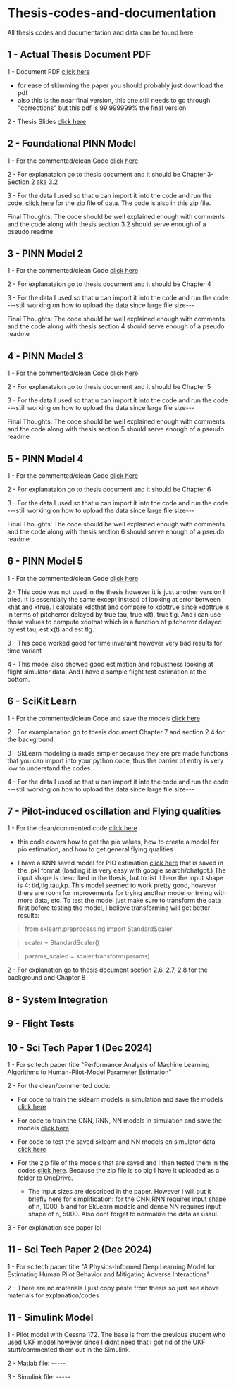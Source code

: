 # Thesis-codes-and-documentation
All thesis codes and documentation and data can be found here

## 1 - Actual Thesis Document PDF

1 - Document PDF [click here](https://github.com/stephenbrutch/Thesis-codes-and-documentation/blob/main/Stephen_Brutch_ERAU_Thesis__final_%20(1).pdf)

  - for ease of skimming the paper you should probably just download the pdf
  - also this is the near final version, this one still needs to go through "corrections" but this pdf is 99.999999% the final version

2 - Thesis Slides [click here](https://github.com/stephenbrutch/Thesis-codes-and-documentation/blob/main/thesis%20final%20defense%20rough%20draft%20slides.pptx)

## 2 - Foundational PINN Model

1 - For the commented/clean Code [click here](https://github.com/stephenbrutch/Thesis-codes-and-documentation/blob/main/PINN_foundational_model.ipynb)

2 - For explanataion go to thesis document and it should be Chapter 3-Section 2 aka 3.2

3 - For the data I used so that u can import it into the code and run the code, [click here](https://github.com/stephenbrutch/Thesis-codes-and-documentation/blob/main/foundational%20PINN%20data.zip) for the zip file of data. The code is also in this zip file.

Final Thoughts: The code should be well explained enough with comments and the code along with thesis section 3.2 should serve enough of a pseudo readme


## 3 - PINN Model 2

1 - For the commented/clean Code [click here](https://github.com/stephenbrutch/Thesis-codes-and-documentation/blob/main/pinn_with_autodiff.ipynb)

2 - For explanataion go to thesis document and it should be Chapter 4

3 - For the data I used so that u can import it into the code and run the code ---still working on how to upload the data since large file size---

Final Thoughts: The code should be well explained enough with comments and the code along with thesis section 4 should serve enough of a pseudo readme

## 4 - PINN Model 3

1 - For the commented/clean Code [click here](https://github.com/stephenbrutch/Thesis-codes-and-documentation/blob/main/PINN_large_data_model_with_tau.ipynb)

2 - For explanataion go to thesis document and it should be Chapter 5

3 - For the data I used so that u can import it into the code and run the code ---still working on how to upload the data since large file size---

Final Thoughts: The code should be well explained enough with comments and the code along with thesis section 5 should serve enough of a pseudo readme

## 5 - PINN Model 4

1 - For the commented/clean Code [click here](https://github.com/stephenbrutch/Thesis-codes-and-documentation/blob/main/Copy_of_PINN_large_data_model_with_tau_transferfunction.ipynb)

2 - For explanataion go to thesis document and it should be Chapter 6

3 - For the data I used so that u can import it into the code and run the code ---still working on how to upload the data since large file size---

Final Thoughts: The code should be well explained enough with comments and the code along with thesis section 6 should serve enough of a pseudo readme

## 6 - PINN Model 5

1 - For the commented/clean Code [click here](https://github.com/stephenbrutch/Thesis-codes-and-documentation/blob/main/PINN_large_data_model_with_tau_2.ipynb)

2 - This code was not used in the thesis however it is just another version I tried. It is essentially the same except instead of looking at error between xhat and xtrue. I calculate xdothat and compare to xdottrue since xdottrue is in terms of pitcherror delayed by true tau, true x(t), true tlg. And i can use those values to compute xdothat which is a function of pitcherror delayed by est tau, est x(t) and est tlg.

3 - This code worked good for time invaraint however very bad results for time variant

4 - This model also showed good estimation and robustness looking at flight simulator data. And I have a sample flight test estimation at the bottom.

## 6 - SciKit Learn

1 - For the commented/clean Code and save the models [click here](https://github.com/stephenbrutch/Thesis-codes-and-documentation/blob/main/sklearn_code_and_simulator_test%20copy.ipynb)

2 - For examplanation go to thesis document Chapter 7 and section 2.4 for the background.

3 - SkLearn modeling is made simpler because they are pre made functions that you can import into your python code, thus the barrier of entry is very low to understand the codes

4 - For the data I used so that u can import it into the code and run the code ---still working on how to upload the data since large file size---

## 7 - Pilot-induced oscillation and Flying qualities

1 - For the clean/commented code [click here](https://github.com/stephenbrutch/Thesis-codes-and-documentation/blob/main/pio_code%20copy%202.ipynb)

  - this code covers how to get the pio values, how to create a model for pio estimation, and how to get general flying qualities

  - I have a KNN saved model for PIO estimation [click here](https://github.com/stephenbrutch/Thesis-codes-and-documentation/blob/main/knn_model.pkl) that is saved in the .pkl format (loading it is very easy with google search/chatgpt.) The input shape is described in the thesis, but to list it here the input shape is 4: tld,tlg,tau,kp. This model seemed to work pretty good, however there are room for improvements for trying another model or trying with more data, etc. To test the model just make sure to transform the data first before testing the model, I believe transforming will get better results:

  > from sklearn.preprocessing import StandardScaler

  > scaler = StandardScaler()

  > params_scaled = scaler.transform(params)

2 - For explanation go to thesis document section 2.6, 2.7, 2.8 for the background and Chapter 8

## 8 - System Integration

## 9 - Flight Tests

## 10 - Sci Tech Paper 1 (Dec 2024)

1 - For scitech paper title "Performance Analysis of Machine Learning Algorithms to Human-Pilot-Model Parameter Estimation"

2 - For the clean/commented code:
    
  - For code to train the sklearn models in simulation and save the models [click here](https://github.com/stephenbrutch/Thesis-codes-and-documentation/blob/main/sklearn_code_and_simulator_test%20copy.ipynb)
    
  - For code to train the CNN, RNN, NN models in simulation and save the models [click here](https://github.com/stephenbrutch/Thesis-codes-and-documentation/blob/main/LSTM_PINN%20copy.ipynb)
    
  - For code to test the saved sklearn and NN models on simulator data [click here](https://github.com/stephenbrutch/Thesis-codes-and-documentation/blob/main/test_models_on_simulator_data.ipynb)

  - For the zip file of the models that are saved and I then tested them in the codes [click here](https://myerauedu-my.sharepoint.com/:f:/g/personal/brutchs_my_erau_edu/EugrSq7oaFdOtrskAVhFqG8BhAWeA0BkJeNyS17HgFtShQ?e=yNNkcv). Because the zip file is so big I have it uploaded as a folder to OneDrive.

      - The input sizes are described in the paper. However I will put it briefly here for simplification: for the CNN,RNN requires input shape of n, 1000, 5 and for SkLearn models and dense NN requires input shape of n, 5000. Also dont forget to normalize the data as usaul.

3 - For explanation see paper lol

## 11 - Sci Tech Paper 2 (Dec 2024)

1 - For scitech paper title "A Physics-Informed Deep Learning Model for Estimating Human Pilot Behavior and Mitigating Adverse Interactions"

2 - There are no materials I just copy paste from thesis so just see above materials for explanation/codes

## 11 - Simulink Model

1 - Pilot model with Cessna 172. The base is from the previous student who used UKF model however since I didnt need that I got rid of the UKF stuff/commented them out in the Simulink.

2 - Matlab file: -----

3 - Simulink file: -----

